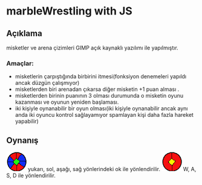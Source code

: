 # marbleWrestling with JS
## Açıklama
misketler ve arena çizimleri GIMP açık kaynaklı yazılımı ile yapılmıştır.

### Amaçlar:
* misketlerin çarpıştığında birbirini itmesi(fonksiyon denemeleri yapıldı ancak düzgün çalışmıyor)
* misketlerden biri arenadan çıkarsa diğer misketin +1 puan alması .
* misketlerden birinin puanının 3 olması durumunda o  misketin oyunu kazanması ve oyunun yeniden başlaması.
* iki kişiyle oynanabilir bir oyun olması(iki kişiyle oynanabilir ancak aynı anda iki oyuncu kontrol sağlayamıyor spamlayan kişi daha fazla hareket yapabilir)

## Oynanış
![misket1](https://github.com/OsmanTahirKuzu/marbleWrestling/blob/main/images/misket11.png)
yukarı, sol, aşağı, sağ yönlerindeki ok ile yönlendirilir.
![misket2](https://github.com/OsmanTahirKuzu/marbleWrestling/blob/main/images/misket22.png)
W, A, S, D ile yönlendirilir.
